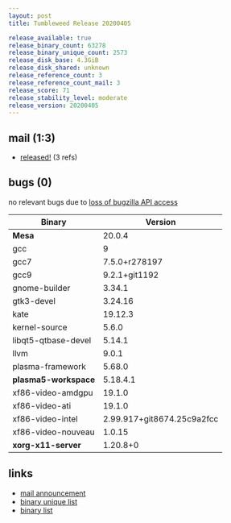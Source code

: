 ```yaml
---
layout: post
title: Tumbleweed Release 20200405

release_available: true
release_binary_count: 63278
release_binary_unique_count: 2573
release_disk_base: 4.3GiB
release_disk_shared: unknown
release_reference_count: 3
release_reference_count_mail: 3
release_score: 71
release_stability_level: moderate
release_version: 20200405
---
```


## mail (1:3)

- [released!](https://lists.opensuse.org/opensuse-factory/2020-04/msg00138.html) (3 refs)

## bugs (0)

<!--more-->

no relevant bugs due to [loss of bugzilla API access](https://bugzilla.opensuse.org/show_bug.cgi?id=1157722)

Binary | Version
--- | ---
**Mesa** | 20.0.4
gcc | 9
gcc7 | 7.5.0+r278197
gcc9 | 9.2.1+git1192
gnome-builder | 3.34.1
gtk3-devel | 3.24.16
kate | 19.12.3
kernel-source | 5.6.0
libqt5-qtbase-devel | 5.14.1
llvm | 9.0.1
plasma-framework | 5.68.0
**plasma5-workspace** | 5.18.4.1
xf86-video-amdgpu | 19.1.0
xf86-video-ati | 19.1.0
xf86-video-intel | 2.99.917+git8674.25c9a2fcc
xf86-video-nouveau | 1.0.15
**xorg-x11-server** | 1.20.8+0

## links

- [mail announcement](https://lists.opensuse.org/opensuse-factory/2020-04/msg00105.html)
- [binary unique list](http://download.opensuse.org/history/20200405/rpm.unique.list)
- [binary list](http://download.opensuse.org/history/20200405/rpm.list)
